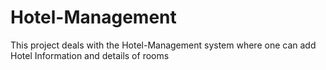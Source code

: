 Hotel-Management
================

This project deals with the Hotel-Management system where one can add Hotel Information and details of rooms
